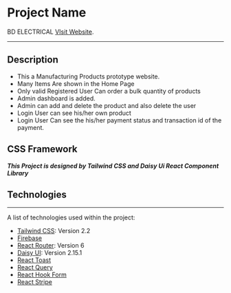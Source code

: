 # Project Name

 BD ELECTRICAL [VIsit Website](https://manufacturer-tools-f767c.web.app/). 
 ***



## Description
 * This a Manufacturing Products prototype website. 
 * Many Items Are shown in the Home Page
 * Only valid Registered User Can order a bulk quantity of products
 * Admin dashboard is added.
 * Admin can add and delete the product and also delete the user
 * Login User can see his/her own product
 * Login User Can see the his/her payment status and transaction id of the payment.
 

 ## CSS Framework

___This Project is designed by Tailwind CSS and Daisy Ui React Component Library___

## Technologies
***
A list of technologies used within the project:
* [Tailwind CSS](https://tailwindcss.com/docs/installation): Version 2.2
* [Firebase](https://firebase.google.com/)
* [React Router](https://reactrouter.com/): Version 6
* [Daisy UI](https://daisyui.com/components/): Version 2.15.1
* [React Toast](https://fkhadra.github.io/react-toastify/installation)
* [React Query](https://react-query.tanstack.com/installation)
* [React Hook Form](https://react-hook-form.com/get-started)
* [React Stripe](https://stripe.com/docs/stripe-cli)
